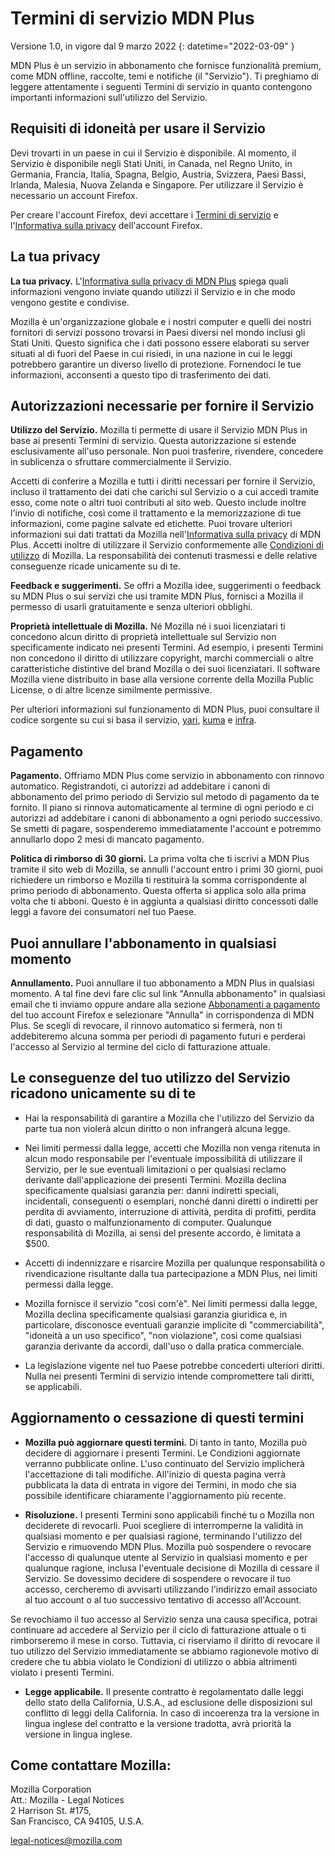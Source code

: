 ﻿# Termini di servizio MDN Plus

Versione 1.0, in vigore dal 9 marzo 2022
{: datetime="2022-03-09" }

MDN Plus è un servizio in abbonamento che fornisce funzionalità premium, come MDN offline, raccolte, temi e notifiche (il "Servizio"). Ti preghiamo di leggere attentamente i seguenti Termini di servizio in quanto contengono importanti informazioni sull'utilizzo del Servizio.

## Requisiti di idoneità per usare il Servizio

Devi trovarti in un paese in cui il Servizio è disponibile. Al momento, il Servizio è disponibile negli Stati Uniti, in Canada, nel Regno Unito, in Germania, Francia, Italia, Spagna, Belgio, Austria, Svizzera, Paesi Bassi, Irlanda, Malesia, Nuova Zelanda e Singapore. Per utilizzare il Servizio è necessario un account Firefox.

Per creare l'account Firefox, devi accettare i [Termini di servizio](https://www.mozilla.org/about/legal/terms/services/) e l'[Informativa sulla privacy](https://www.mozilla.org/privacy/firefox/) dell'account Firefox.

## La tua privacy

__La tua privacy.__ L'[Informativa sulla privacy di MDN Plus](https://www.mozilla.org/privacy/mdn-plus/) spiega quali informazioni vengono inviate quando utilizzi il Servizio e in che modo vengono gestite e condivise.

Mozilla è un'organizzazione globale e i nostri computer e quelli dei nostri fornitori di servizi possono trovarsi in Paesi diversi nel mondo inclusi gli Stati Uniti. Questo significa che i dati possono essere elaborati su server situati al di fuori del Paese in cui risiedi, in una nazione in cui le leggi potrebbero garantire un diverso livello di protezione. Fornendoci le tue informazioni, acconsenti a questo tipo di trasferimento dei dati.

## Autorizzazioni necessarie per fornire il Servizio

__Utilizzo del Servizio.__ Mozilla ti permette di usare il Servizio MDN Plus in base ai presenti Termini di servizio. Questa autorizzazione si estende esclusivamente all'uso personale. Non puoi trasferire, rivendere, concedere in sublicenza o sfruttare commercialmente il Servizio.

Accetti di conferire a Mozilla e tutti i diritti necessari per fornire il Servizio, incluso il trattamento dei dati che carichi sul Servizio o a cui accedi tramite esso, come note o altri tuoi contributi al sito web. Questo include inoltre l'invio di notifiche, così come il trattamento e la memorizzazione di tue informazioni, come pagine salvate ed etichette. Puoi trovare ulteriori informazioni sui dati trattati da Mozilla nell'[Informativa sulla privacy](https://www.mozilla.org/privacy/mdn-plus/) di MDN Plus.
Accetti inoltre di utilizzare il Servizio conformemente alle [Condizioni di utilizzo](https://www.mozilla.org/about/legal/acceptable-use/) di Mozilla. La responsabilità dei contenuti trasmessi e delle relative conseguenze ricade unicamente su di te.

__Feedback e suggerimenti.__ Se offri a Mozilla idee, suggerimenti o feedback su MDN Plus o sui servizi che usi tramite MDN Plus, fornisci a Mozilla il permesso di usarli gratuitamente e senza ulteriori obblighi.

__Proprietà intellettuale di Mozilla.__ Né Mozilla né i suoi licenziatari ti concedono alcun diritto di proprietà intellettuale sul Servizio non specificamente indicato nei presenti Termini. Ad esempio, i presenti Termini non concedono il diritto di utilizzare copyright, marchi commerciali o altre caratteristiche distintive del brand Mozilla o dei suoi licenziatari. Il software Mozilla viene distribuito in base alla versione corrente della Mozilla Public License, o di altre licenze similmente permissive.

Per ulteriori informazioni sul funzionamento di MDN Plus, puoi consultare il codice sorgente su cui si basa il servizio, [yari](https://github.com/mdn/yari), [kuma](https://github.com/mdn/kuma) e [infra](https://github.com/mdn/infra).

## Pagamento

__Pagamento.__ Offriamo MDN Plus come servizio in abbonamento con rinnovo automatico. Registrandoti, ci autorizzi ad addebitare i canoni di abbonamento del primo periodo di Servizio sul metodo di pagamento da te fornito. Il piano si rinnova automaticamente al termine di ogni periodo e ci autorizzi ad addebitare i canoni di abbonamento a ogni periodo successivo. Se smetti di pagare, sospenderemo immediatamente l'account e potremmo annullarlo dopo 2 mesi di mancato pagamento.

__Politica di rimborso di 30 giorni.__ La prima volta che ti iscrivi a MDN Plus tramite il sito web di Mozilla, se annulli l'account entro i primi 30 giorni, puoi richiedere un rimborso e Mozilla ti restituirà la somma corrispondente al primo periodo di abbonamento. Questa offerta si applica solo alla prima volta che ti abboni. Questo è in aggiunta a qualsiasi diritto concessoti dalle leggi a favore dei consumatori nel tuo Paese.

## Puoi annullare l'abbonamento in qualsiasi momento

__Annullamento.__ Puoi annullare il tuo abbonamento a MDN Plus in qualsiasi momento. A tal fine devi fare clic sul link "Annulla abbonamento" in qualsiasi email che ti inviamo oppure andare alla sezione [Abbonamenti a pagamento](https://subscriptions.firefox.com) del tuo account Firefox e selezionare "Annulla" in corrispondenza di MDN Plus. Se scegli di revocare, il rinnovo automatico si fermerà, non ti addebiteremo alcuna somma per periodi di pagamento futuri e perderai l'accesso al Servizio al termine del ciclo di fatturazione attuale.

## Le conseguenze del tuo utilizzo del Servizio ricadono unicamente su di te

* Hai la responsabilità di garantire a Mozilla che l'utilizzo del Servizio da parte tua non violerà alcun diritto o non infrangerà alcuna legge.

* Nei limiti permessi dalla legge, accetti che Mozilla non venga ritenuta in alcun modo responsabile per l'eventuale impossibilità di utilizzare il Servizio, per le sue eventuali limitazioni o per qualsiasi reclamo derivante dall'applicazione dei presenti Termini. Mozilla declina specificamente qualsiasi garanzia per: danni indiretti speciali, incidentali, conseguenti o esemplari, nonché danni diretti o indiretti per perdita di avviamento, interruzione di attività, perdita di profitti, perdita di dati, guasto o malfunzionamento di computer. Qualunque responsabilità di Mozilla, ai sensi del presente accordo, è limitata a $500.

* Accetti di indennizzare e risarcire Mozilla per qualunque responsabilità o rivendicazione risultante dalla tua partecipazione a MDN Plus, nei limiti permessi dalla legge.

* Mozilla fornisce il servizio "così com'è". Nei limiti permessi dalla legge, Mozilla declina specificamente qualsiasi garanzia giuridica e, in particolare, disconosce eventuali garanzie implicite di "commerciabilità", "idoneità a un uso specifico", "non violazione", così come qualsiasi garanzia derivante da accordi, dall'uso o dalla pratica commerciale.

* La legislazione vigente nel tuo Paese potrebbe concederti ulteriori diritti. Nulla nei presenti Termini di servizio intende compromettere tali diritti, se applicabili.

## Aggiornamento o cessazione di questi termini

* __Mozilla può aggiornare questi termini.__ Di tanto in tanto, Mozilla può decidere di aggiornare i presenti Termini. Le Condizioni aggiornate verranno pubblicate online. L'uso continuato del Servizio implicherà l'accettazione di tali modifiche. All'inizio di questa pagina verrà pubblicata la data di entrata in vigore dei Termini, in modo che sia possibile identificare chiaramente l'aggiornamento più recente.

* __Risoluzione.__ I presenti Termini sono applicabili finché tu o Mozilla non deciderete di revocarli. Puoi scegliere di interromperne la validità in qualsiasi momento e per qualsiasi ragione, terminando l'utilizzo del Servizio e rimuovendo MDN Plus. Mozilla può sospendere o revocare l'accesso di qualunque utente al Servizio in qualsiasi momento e per qualunque ragione, inclusa l'eventuale decisione di Mozilla di cessare il Servizio. Se dovessimo decidere di sospendere o revocare il tuo accesso, cercheremo di avvisarti utilizzando l'indirizzo email associato al tuo account o al tuo successivo tentativo di accesso all'Account.

Se revochiamo il tuo accesso al Servizio senza una causa specifica, potrai continuare ad accedere al Servizio per il ciclo di fatturazione attuale o ti rimborseremo il mese in corso. Tuttavia, ci riserviamo il diritto di revocare il tuo utilizzo del Servizio immediatamente se abbiamo ragionevole motivo di credere che tu abbia violato le Condizioni di utilizzo o abbia altrimenti violato i presenti Termini.

* __Legge applicabile.__ Il presente contratto è regolamentato dalle leggi dello stato della California, U.S.A., ad esclusione delle disposizioni sul conflitto di leggi della California. In caso di incoerenza tra la versione in lingua inglese del contratto e la versione tradotta, avrà priorità la versione in lingua inglese.

## Come contattare Mozilla:

Mozilla Corporation  
Att.: Mozilla - Legal Notices  
2 Harrison St. #175,  
San Francisco, CA 94105, U.S.A.  

legal-notices@mozilla.com
